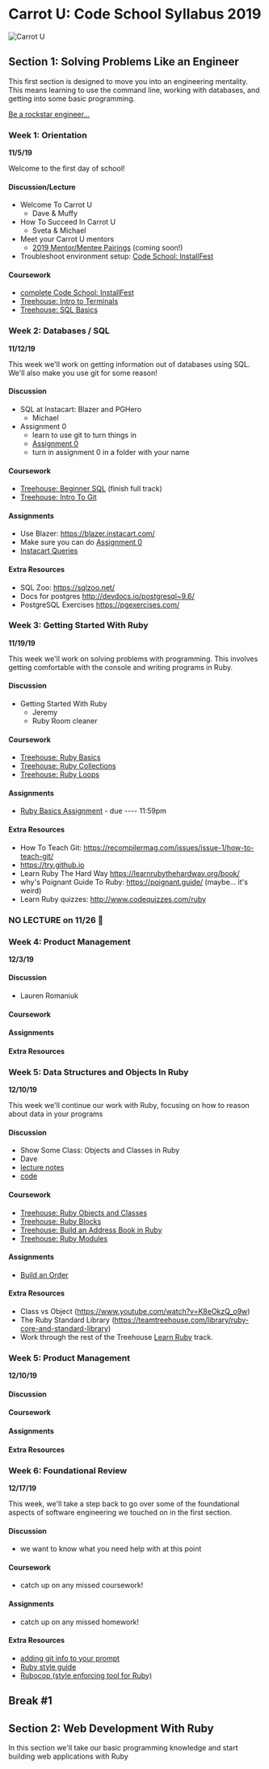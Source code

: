 # Carrot U: Code School Syllabus 2019
![Carrot U](./images/code-school-carrot-u.png)

## Section 1: Solving Problems Like an Engineer

This first section is designed to move you into an engineering mentality. This means learning to use the command line, working with databases, and getting into some basic programming.

[Be a rockstar engineer...](http://mountsaintawesome.com/comic.php?id=50)

### Week 1: Orientation 
**11/5/19**

Welcome to the first day of school!

#### Discussion/Lecture
- Welcome To Carrot U
    - Dave & Muffy
- How To Succeed In Carrot U
    - Sveta & Michael
- Meet your Carrot U mentors
    - [2019 Mentor/Mentee Pairings]() (coming soon!)
- Troubleshoot environment setup: [Code School: InstallFest](./install-fest/index.md)

#### Coursework
- [complete Code School: InstallFest](./install-fest/index.md)
- [Treehouse: Intro to Terminals](https://teamtreehouse.com/library/introduction-to-the-terminal)
- [Treehouse: SQL Basics](https://teamtreehouse.com/library/sql-basics)

### Week 2: Databases / SQL
**11/12/19**

This week we'll work on getting information out of databases using SQL. We'll also make you use git for some reason!

#### Discussion
- SQL at Instacart: Blazer and PGHero
  - Michael
- Assignment 0
    - learn to use git to turn things in
    - [Assignment 0](/assignments/assignment-0.md)
    - turn in assignment 0 in a folder with your name

#### Coursework
- [Treehouse: Beginner SQL](https://teamtreehouse.com/tracks/beginner-sql) (finish full track)
- [Treehouse: Intro To Git](https://teamtreehouse.com/library/introduction-to-git)

#### Assignments
- Use Blazer: https://blazer.instacart.com/
- Make sure you can do [Assignment 0](/assignments/assignment-0.md)
- [Instacart Queries](/assignments/assignment-1-sql.md)

#### Extra Resources
- SQL Zoo: https://sqlzoo.net/
- Docs for postgres http://devdocs.io/postgresql~9.6/
- PostgreSQL Exercises https://pgexercises.com/

### Week 3: Getting Started With Ruby
**11/19/19**

This week we'll work on solving problems with programming. This involves getting comfortable with the console and writing programs in Ruby.

#### Discussion
- Getting Started With Ruby
  - Jeremy
  - Ruby Room cleaner

#### Coursework
- [Treehouse: Ruby Basics](https://teamtreehouse.com/library/ruby-basics-2)
- [Treehouse: Ruby Collections](https://teamtreehouse.com/library/ruby-collections)
- [Treehouse: Ruby Loops](https://teamtreehouse.com/library/ruby-loops)

#### Assignments
- [Ruby Basics Assignment]() - due ---- 11:59pm

#### Extra Resources
- How To Teach Git: https://recompilermag.com/issues/issue-1/how-to-teach-git/
- https://try.github.io
- Learn Ruby The Hard Way https://learnrubythehardway.org/book/
- why's Poignant Guide To Ruby: https://poignant.guide/ (maybe... it's weird)
- Learn Ruby quizzes: http://www.codequizzes.com/ruby

### NO LECTURE on 11/26 🦃

### Week 4: Product Management
**12/3/19**

#### Discussion
- Lauren Romaniuk
#### Coursework
#### Assignments
#### Extra Resources

### Week 5: Data Structures and Objects In Ruby
**12/10/19**

This week we'll continue our work with Ruby, focusing on how to reason about data in your programs

#### Discussion
- Show Some Class: Objects and Classes in Ruby
- Dave
- [lecture notes](./lectures/data-structures-ruby/show-some-class-lecture.md)
- [code](./lectures/data-structures-ruby/show-some-class-code.rb)

#### Coursework
- [Treehouse: Ruby Objects and Classes](https://teamtreehouse.com/library/ruby-objects-and-classes)
- [Treehouse: Ruby Blocks](https://teamtreehouse.com/library/ruby-blocks)
- [Treehouse: Build an Address Book in Ruby](https://teamtreehouse.com/library/build-an-address-book-in-ruby)
- [Treehouse: Ruby Modules](https://teamtreehouse.com/library/ruby-modules)

#### Assignments
- [Build an Order]()

#### Extra Resources

* Class vs Object (https://www.youtube.com/watch?v=K8eOkzQ_o9w)
* The Ruby Standard Library (https://teamtreehouse.com/library/ruby-core-and-standard-library)
* Work through the rest of the Treehouse [Learn Ruby](https://teamtreehouse.com/tracks/learn-ruby) track.

### Week 5: Product Management
**12/10/19**

#### Discussion
#### Coursework
#### Assignments
#### Extra Resources

### Week 6: Foundational Review
**12/17/19**

This week, we'll take a step back to go over some of the foundational aspects of software engineering we touched on in the first section.

#### Discussion
- we want to know what you need help with at this point

#### Coursework
- catch up on any missed coursework!

#### Assignments
- catch up on any missed homework!

#### Extra Resources
- [adding git info to your prompt](https://coderwall.com/p/fasnya/add-git-branch-name-to-bash-prompt)
- [Ruby style guide](https://github.com/airbnb/ruby)
- [Rubocop (style enforcing tool for Ruby)](https://github.com/rubocop-hq/rubocop)

## Break #1 

## Section 2: Web Development With Ruby

In this section we'll take our basic programming knowledge and start building web applications with Ruby

<!-- 
    ### Week of 7/9 Foundational Review

    This week, we'll take a step back to go over some of the foundational aspects of software engineering we touched on in the first section.

    #### Discussion
    - [Practical Workshop](https://github.com/carrot-u/carrot-u-docs/blob/master/docs/practical/practical1.md)
    - Muffy & Nicolas
    - Go over git and some fundamental coding practices.
    - Answer questions about anything

    #### Coursework
    * catch up on any missed coursework!

    #### Assignments
    - catch up on any missed homework!

    #### Extra Resources
    - [adding git info to your prompt](https://coderwall.com/p/fasnya/add-git-branch-name-to-bash-prompt)
    - [Ruby style guide](https://github.com/airbnb/ruby)
    - [Rubocop (style enforcing tool for Ruby)](https://github.com/rubocop-hq/rubocop)

    ### Week of 7/16 How To Build A Website

    This week we'll bring together HTML and CSS to build a website.

    #### Discussion
    - [How The Web Works](https://github.com/carrot-u/carrot-u-docs/blob/master/docs/theory-and-practice/how_the_web_works.md)
    - Muffy
    - Talk about HTTP, what happens when you visit a website, etc.

    #### Coursework
    * [Treehouse: How To Make A Website](https://teamtreehouse.com/library/how-to-make-a-website)
    * [Treehouse: How The Web Works](https://teamtreehouse.com/library/how-the-web-works)
    * [Treehouse: Bootstrap 4 Basics](https://teamtreehouse.com/library/bootstrap-4-basics-2)

    #### Assignments
    - [Build a Website](https://github.com/carrot-u/assignments/tree/master/week7)

    #### Extra Resources
    - https://pages.github.com/
    - What happens when you type "google.com" into your browser? (https://github.com/alex/what-happens-when)

    ### Week of 7/23 How To Build A Web App

    This week we'll take what we've learned about building web sites and making them look better and do more. We'll also develop a more fundamental understanding of how the web works.

    #### Discussion
    - [Live Build A Web App With Sinatra](https://github.com/carrot-u/carrot-u-docs/blob/master/docs/sinatra/notes.md)
    - Dave

    #### Coursework
    * [Treehouse: Building Web Apps With Sinatra](https://teamtreehouse.com/library/building-web-apps-with-sinatra)
    * [Treehouse: Bootstrap 4](https://teamtreehouse.com/library/bootstrap-4-basics)

    #### Assignments
    - [Build a Blog](https://github.com/carrot-u/carrot-u-docs/blob/master/exercises/sinatra/blog-assignment.md) - due 7/29 11:59pm

    #### Extra Resources
    - Sinatra: http://sinatrarb.com/
    - Sequel: https://github.com/jeremyevans/sequel
    - Sqlite: https://www.sqlite.org/index.html

    ### Week of 7/30 Getting Started With Rails

    This week we'll dive into Ruby on Rails and build our first Rails application.

    #### Discussion
    - Let's Build A Rails App Together
    - James
    - everybody will build their first Rails app together
    - [slides](https://docs.google.com/presentation/d/1yLj8ZhwtuFS2HIn7OT5KfqvvWTIDdaT3ltSPTlmmUwc/edit)

    #### Coursework
    * [Treehouse: Ruby on Rails 5 Basics](https://teamtreehouse.com/library/ruby-on-rails-5-basics)
    * [Treehouse: Rails Routes and Resources](https://teamtreehouse.com/library/rails-routes-and-resources)

    #### Assignments
    - [Instacart Lite](https://github.com/carrot-u/assignments/blob/master/week9/instacart-lite.md) - due 8/5 11:59pm

    #### Extra Resources
    - https://rubyonrails.org/
    - http://guides.rubyonrails.org/ (this is REALLY helpful!)
    - https://www.railstutorial.org/book


    ### Week of 8/6 Working With Rails

    This week we'll take a deeper dive into some core pieces of Rails functionality.

    #### Discussion
    - ActiveRecord
    - Dave and Viktor
    - How ActiveRecord is used to make your code interact with a database
    - Finish up last week's content

    #### Coursework
    * [Treehouse: Active Record](https://teamtreehouse.com/library/active-record-associations-in-rails)
    * ERB  
    - (https://teamtreehouse.com/library/practice-sinatra-basics/practice-erb-templates/erb-templates)
    - review "ERB Templates" from (https://teamtreehouse.com/library/building-web-apps-with-sinatra)

    #### Assignments
    - [Question and Answer Site](https://github.com/carrot-u/carrot-u-docs/blob/master/exercises/ruby-and-rails/question-answer.md) - due 8/12 11:59pm

    #### Extra Resources
    - Rails Validator docs: https://guides.rubyonrails.org/active_record_validations.html
    - The original "Rails blog" video: https://www.youtube.com/watch?v=Gzj723LkRJY
    - HAML (an alternative to ERB): http://haml.info/

    ### Week of 8/13 Expanding Your Rails App

    This week we'll look at how to make use of external code libraries to add functionality to your applications.

    #### Discussion
    - Testing and Rspec
    - deeper understanding of testing via Rspec
    - Jeremy
    - example app: https://github.com/carrot-u/carrot-u-docs/tree/master/docs/rspec/rspec_instacart

    #### Coursework
    * [Treehouse: Ruby Gems](https://teamtreehouse.com/library/ruby-gems)
    * [YouTube video on Rspec](https://www.youtube.com/watch?v=Dj19O9kLK6w)
    * [Treehouse: Troubleshooting Rails Applications](https://teamtreehouse.com/library/troubleshooting-a-rails-application)

    #### Assignments
    - [Write Your Own Specs](https://github.com/carrot-u/carrot-u-docs/tree/master/docs/rspec/rspec_instacart#weekly-assignment)

    #### Extra Resources
    - http://rspec.info/
    - https://rubygems.org/
    - https://github.com/hothero/awesome-rails-gem (useful gems for Rails work)
    - https://httpstatuses.com/

    ### Week Of 8/20 Rails In The Real World

    Rails is used as the the foundation for many large websites, including Instacart.

    #### Discussion
    - Debugging and Inspecting Your Application / Review of What We Can Do With Rails
    - Viktor and Dave
    - Pry / Postman / Chrome Developer Tools 
    - Look back at what we know how to do with Rails
        - [Rails Review notes](https://github.com/carrot-u/carrot-u-docs/tree/master/docs/rails-review/rails_review.md)

    #### Coursework
    - [Treehouse: Practice Rails Basics](https://teamtreehouse.com/library/practice-ruby-on-rails-basics)
    - [Treehouse: Static Pages In Rails](https://teamtreehouse.com/library/creating-static-pages-in-rails)
    - [Treehouse: Rails Application Walkthrough](https://teamtreehouse.com/library/rails-application-walkthrough)
    - [Treehouse: Deploying Rails With Capistrano](https://teamtreehouse.com/library/deployment-with-capistrano)

    #### Assignments
    - Deploy your Rails app to Heroku

    #### Extra Resources
    - http://docs.railsbridge.org/installfest/deploy_a_rails_app
    - https://github.com/pry/pry
    - [Postman Chrome plugin](https://chrome.google.com/webstore/detail/postman/fhbjgbiflinjbdggehcddcbncdddomop)


    ## Break #2 (Week of 8/27 & Week of 9/3)
    - [Summer Vacation, woo!](http://mountsaintawesome.com/comic.php?id=104)
    - **Note, 2 week break here**
    - use the time to catch up on things you may have fallen behind in
    - we will still hold office hours
    - lecture times will be used for group Q&A

    ## Section 3: Frontend Development

    In this section we'll diver deeper into the major frontend technologies: HTML, CSS, and JavaScript. We'll also start to work with React, the front-end framework we use here at Instacart.

    ### Week of 9/10 HTML/CSS/Javascript

    #### Discussion
    - Overview of HTML and CSS
    - [HTML/CSS Crash Course](https://github.com/carrot-u/carrot-u-docs/blob/master/docs/html-css/html-css-crash-course.md)
    - Will

    #### Coursework
    * [Treehouse: Beginning HTML and CSS](https://teamtreehouse.com/library/introduction-to-html-and-css)
    * [Quick read on CSS](https://blog.logrocket.com/how-css-works-understanding-the-cascade-d181cd89a4d8)
    * [Treehouse: Responsive design](https://teamtreehouse.com/library/responsive-layouts)
    * [Treehouse: Flexbox](https://teamtreehouse.com/library/css-flexbox-layout)

    #### Assignments
    - PNG to website

    #### Extra Resources
    * Advanced CSS selectors (https://teamtreehouse.com/library/css-selectors)
    * Accessibility (https://teamtreehouse.com/library/accessibility)

    ### Week of 9/17 Javascript the Language and the DOM

    #### Discussion
    - DOM manipulation and API calls
    - James J

    #### Coursework
    * [Treehouse: JavaScript Basics](https://teamtreehouse.com/library/javascript-basics)
    * [Treehouse: JavaScript Loops, Arrays, and Objects](https://teamtreehouse.com/library/javascript-loops-arrays-and-objects)
    * [Treehouse: JavaScript and the DOM](https://teamtreehouse.com/library/javascript-and-the-dom-2)
    * [Treehouse: AJAX](https://teamtreehouse.com/library/ajax-basics)

    #### Assignments
    - Ajax practice
    - [JS Practice](https://github.com/carrot-u/carrot-u-docs/tree/master/exercises/section-3-frontend/javascript-practice)

    #### Extra Resources
    - https://egghead.io/ (JS tool and framework lessons)

    ### Week of 9/24 React

    #### Discussion
    - Intro to React
    - Logan
    - https://github.com/carrot-u/assignments/blob/master/week14/intro_to_react.md

    #### Coursework
    * [“easy” react with next.js and now](https://nextjs.org/static/videos/hnpwa-next-v2.mp4)
    * [Treehouse: Learn React](https://teamtreehouse.com/tracks/learn-react)

    #### Assignments
    - Stateless website using react (same website as in week 1 of FE)
    - start thinking about Group Projects

    #### Extra Resources

    ### Week of 10/1 More React

    #### Discussion
    - Pure JS vs React
    - Will
    - https://github.com/wfro/typeahead-extravaganza

    #### Coursework
    * [Treehouse: Learn React](https://teamtreehouse.com/tracks/learn-react)

    #### Assignments
    - React version of [typeahead](https://github.com/wfro/typeahead-extravaganza)

    #### Extra Resources

    ### Week of 10/8 JavaScript/React Review

    #### Discussion
    - JavaScript Fundamentals
    - review JavaScript fundamentals
    - take questions about React
    - ???

    #### Coursework
    * Finish JavaScript Treehouse Sessions if you haven't yet!
    * [Treehouse: JavaScript Basics](https://teamtreehouse.com/library/javascript-basics)
    * [Treehouse: JavaScript Loops, Arrays, and Objects](https://teamtreehouse.com/library/javascript-loops-arrays-and-objects)
    * [Treehouse: JavaScript and the DOM](https://teamtreehouse.com/library/javascript-and-the-dom-2)


    #### Assignments
    * TBD

    #### Extra Resources

    ## Break #3 (Week of 10/15)
    - [XOR](http://mountsaintawesome.com/comic.php?id=57)

    ## Section 4: Theory and Practice

    In this section we'll dive deeper into useful computer science theory and also explore some of the practical skills involved with shipping production code. During this section you will devote most of your time to building group projects, in groups of 3-4. Discussions will cover a range of topics in computer science and getting code into production.

    ### Week of 10/22 Practice: Working With Product

    #### Discussion
    - PMs and the Product Spec
    - Andreea

    #### Coursework
    - Group Project!

    #### Assignments
    - Group Project: Build a spec for your project
    - start working on your group projects

    #### Extra Resources

    ### Week of 10/29 Practice: Database Design

    #### Discussion
    - Database Design
    - Edmund

    #### Coursework
    - Database Design (work through coursework and project): https://www.khanacademy.org/computing/computer-programming/sql#sql-basics


    #### Assignments
    - Work on your Group Project!
    - Group Project: Design your data models for your project. Think about how they relate to each other. Build and run your migrations.

    #### Extra Resources

    ### Week of 11/5 Practice: Code Reviews

    #### Discussion
    - Code Review
    - Jeremy

    #### Coursework

    #### Assignments
    - Work on your Group Project!
    - Do AT LEAST one code review for someone else on your team.

    #### Extra Resources

    ### Week of 11/12 Theory: Data Structures and Algorithms

    #### Discussion
    - Algorthms and Data Structures
    - Edmund

    #### Coursework
    - What Is An Algorithm https://www.khanacademy.org/computing/computer-science/algorithms/intro-to-algorithms/v/what-are-algorithms
    - Asymptotic Notation https://www.khanacademy.org/computing/computer-science/algorithms/asymptotic-notation/a/asymptotic-notation
    - Binary Search https://www.khanacademy.org/computing/computer-science/algorithms/binary-search/a/binary-search
    - Quick Sort https://www.khanacademy.org/computing/computer-science/algorithms/quick-sort/a/overview-of-quicksort

    #### Assignments
    - Work on your Group Project!
    - look for places where you could make better use of available data structures

    #### Extra Resources
    - Big O Cheatsheet: http://bigocheatsheet.com/

    ### Week of 11/19 Practice: Deploymnets

    #### Discussion
    - Deploying Code At Instacart
    - Dave
    - go over concept of deploymnet/ENV vars
    - talk about CD at Instacart
    - work through Railsbridge deployment tutorial together

    #### Coursework
    - Railsbridge deployment instructions: http://docs.railsbridge.org/installfest/deploy_a_rails_app

    #### Assignments
    - Work on your Group Project!
    - Group Project: Deploy your project to Heroku
    - Group Project: make sure everybody on your team can deploy your app

    #### Extra Resources
    - S3 https://aws.amazon.com/s3/

    ### Week of 11/26 Pracice: Security

    #### Discussion
    - Web Application Security Overview
    - Ankit Agrawal and Shashank Mirji (from the Security Team)

    #### Assignments
    - Work on your Group Project!

    ### Week of 12/3 Check In on Group Projects

    #### Assignments
    - Work on your Group Project!

    ### Week of 12/10 Open Topics

    #### Assignments
    - Work on your Group Project!

    ### Week of 12/17 Prepare For Software Engineering Interviews

    #### Discussion
    - Engineering Interview
    - Dave
    - https://docs.google.com/presentation/d/1y3jfLAeQa0BtssB9CdzrRjuxNSPKTBu4A7FzqK3dm04/edit?usp=sharing

    #### Assignments
    - Work on your Group Project!

    #### Extra Resources
    - http://www.crackingthecodinginterview.com/
    - https://www.hackerrank.com/
    - https://blog.codinghorror.com/why-cant-programmers-program/ (Why Coders Can't Code / Fizzbuzz)
    - http://www.thagomizer.com/blog/2017/06/18/there-is-no-perfect-interview.html
    - https://steve-yegge.blogspot.com/2008/03/get-that-job-at-google.html

    ### 1/3 Present Projects At Hacker Lunch -->
